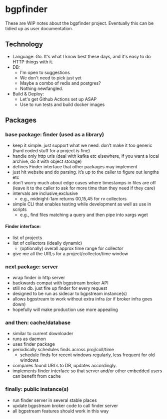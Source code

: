 # bgpfinder

These are WIP notes about the bgpfinder project. Eventually this can be tidied up as user documentation.

## Technology

- Language: Go. It's what I know best these days, and it's easy to do HTTP things with it.
- DB: 
  - I'm open to suggestions
  - We don't need to pick just yet
  - Maybe a combo of redis and postgres?
  - Nothing newfangled.
- Build & Deploy:
  - Let's get Github Actions set up ASAP
  - Use to run tests and build docker images

## Packages

### base package: finder (used as a library)
- keep it simple. just support what we need. don’t make it too generic (hard coded stuff for a project is fine)
- handle only http urls (deal with kafka etc elsewhere, if you want a local archive, do it with object storage)
- defines Finder interface that other packages may implement
- just hit website and do parsing. it’s up to the caller to figure out lengths etc
- don’t worry much about edge cases where timestamps in files are off (leave it to the caller to ask for more time than they need if they care)
- intervals are inclusive,exclusive
  - e.g., midnight-1am returns 00,15,45 for rv collectors
- simple CLI that enables testing while development as well as use in scripts
  - e.g., find files matching a query and then pipe into xargs wget

#### Finder interface:
- list of projects
- list of collectors (ideally dynamic)
  - (optionally) overall approx time range for collector
- give me all the URLs for a project/collector/time window

### next package: server
- wrap finder in http server
- backwards compat with bgpstream broker API
- still no db. just fire up finder for every request
- designed to be run as sidecar to bgpstream instance(s)
- allows bgpstream to work without extra infra (or if broker infra goes down)
- hopefully will make production use more appealing

### and then: cache/database
- similar to current downloader
- runs as daemon
- uses finder package
- periodically schedules finds across proj/coll/time
  - schedule finds for recent windows regularly, less frequent for old windows
- compares found URLs to DB, updates accordingly.
- implements finder interface so that server and/or other embedded users can benefit from cache

### finally: public instance(s)
- run finder server in several stable places
- update bgpstream broker code to call finder server
- all bgpstream features should work in this way
